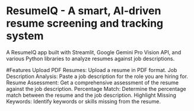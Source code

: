 # ResumeIQ - A smart, AI-driven resume screening and tracking system

A ResumeIQ app built with Streamlit, Google Gemini Pro Vision API, and various Python libraries to analyze resumes against job descriptions.

#Features
Upload PDF Resumes: Upload a resume in PDF format.
Job Description Analysis: Paste a job description for the role you are hiring for.
Resume Assessment: Get a comprehensive assessment of the resume against the job description.
Percentage Match: Determine the percentage match between the resume and the job description.
Highlight Missing Keywords: Identify keywords or skills missing from the resume.
